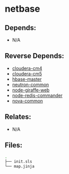 # netbase

## Depends:

  -  N/A

## Reverse Depends:

  -  [cloudera-cm4](/salt/cloudera-cm4)
  -  [cloudera-cm5](/salt/cloudera-cm5)
  -  [hbase-master](/salt/hbase-master)
  -  [neutron-common](/salt/neutron-common)
  -  [node-giraffe-web](/salt/node-giraffe-web)
  -  [node-redis-commander](/salt/node-redis-commander)
  -  [nova-common](/salt/nova-common)

## Relates:

  -  N/A

## Files:

```bash
.
├── init.sls
└── map.jinja
```
